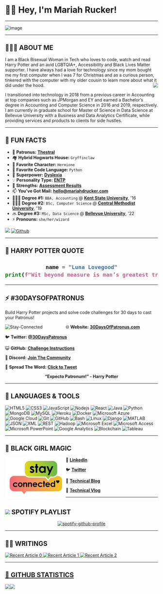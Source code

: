 <h1>👋🏽 Hey, I'm Mariah Rucker!</h1>

----

![image](https://user-images.githubusercontent.com/59752495/122172621-edf59e00-ce4e-11eb-8bae-2659ce73c4ec.png)
       
----

<h2>👩🏾‍💻 ABOUT ME</h2>

I am a Black Bisexual Woman in Tech who loves to code, watch and read Harry Potter and an avid LGBTQIA+, Accessibility and Black Lives Matter supporter. I have always had a love for technology since my mom bought me my first computer when I was 7 for Christmas and as a curious person, tinkered with the computer with my older cousin to learn more about what it did under the hood. <img align="right" src="https://media4.giphy.com/media/jncb7lHMdHkmdBrUQ2/giphy.gif"/>

I transitioned into technology in 2018 from a previous career in Accounting at top companies such as JPMorgan and EY and earned a Bachelor’s degree in Accounting and Computer Science in 2016 and 2019, respectively. I am currently in graduate school for Master of Science in Data Science at Bellevue University with a Business and Data Analytics Certificate, while providing services and products to clients for side hustles.

----

<h2>👀 FUN FACTS</h2>

- 🔦 **Patronus:** **[Thestral](https://harrypotter.fandom.com/wiki/Thestral#:~:text=The%20Thestral%20was%20a%20breed,France%20and%20the%20Iberian%20Peninsula.)**
- 🏘️ **Hybrid Hogwarts House:** `Gryffinclaw`
- 💖 **Favorite Character:** `Hermione`
- 🐍 **Favorite Code Language:** `Python`
- 🦸 **Superpower:** **[Dyslexia](https://www.youtube.com/watch?v=RVseLzwxceM&t=284s)**
- 💡 **Personality Type:** **[ENTP](https://www.youtube.com/watch?v=TQ3c19HxgLg&t=1s)**
- 💪 **Strengths:** **[Assessment Results](https://high5test.com/test/result-your-friend/ODEzNDQ0/)**
- 📫 **You've Got Mail:** **hello@mariahdrucker.com**
- 👩🏽‍🎓 **Degree #1:** `BBA, Accounting` @ **[Kent State University](https://www.kent.edu/)**, '16
- 👩🏽‍🎓 **Degree #2:** `BSc, Computer Science` @ **[Central Methodist University](https://www.centralmethodist.edu/)**, '19
- 🔜 **Degree #3:** `MSc, Data Science` @ **[Bellevue University](https://www.kentstate.edu)**, '22
- ⚡ **Pronouns:** `she/her/wizard`

![](https://visitor-badge.laobi.icu/badge?page_id=patronuscode.patronuscode) [![Github](https://img.shields.io/github/followers/patronuscode?label=Followers&logo=Github)](https://github.com/patronuscode)

----

<h2>💬 HARRY POTTER QUOTE</h2>

<h2> 
  
<div align="center">

```Python
name = "Luna Lovegood"
print(f"Wit beyond measure is man’s greatest treasure. - {name}")
```
  
</div>
  
  </h2>

----

## ⚡ #30DAYSOFPATRONUS 

Build Harry Potter projects and solve code challenges for 30 days to cast your Patronus!

<p>
  <img width="200" alt="Stay-Connected" align="left" src="https://user-images.githubusercontent.com/59752495/124667961-2a308300-de7e-11eb-8e34-2bd66fe47262.png">
</p>

🌐 **Website:** **[30DaysOfPatronus.com](https://30daysofpatronus.com/)**

🐦 **Twitter:** **[@30DaysPatronus](https://twitter.com/30DaysPatronus)**

😺 **GitHub:** **[Challenge Instructions](https://github.com/30DaysOfPatronus/Getting-Started)**

🧹 **Discord:** **[Join The Community](https://discord.gg/QfDwGHCpQM)**

💬 **Spread The Word:** **[Click to Tweet](https://clicktotweet.com/95PAc)**

<div align="center">
       <p><strong> “Expecto Patronum!” - Harry Potter </strong></p>
</div>

----

## 🧰 LANGUAGES & TOOLS

<p align="left">

![HTML5](https://img.shields.io/badge/-HTML5-E34F26?style=flat-square&logo=html5&logoColor=white)
![CSS3](https://img.shields.io/badge/-CSS3-1572B6?style=flat-square&logo=css3)
![JavaScript](https://img.shields.io/badge/-JavaScript-black?style=flat-square&logo=javascript)
![Nodejs](https://img.shields.io/badge/-Nodejs-black?style=flat-square&logo=Node.js)
![React](https://img.shields.io/badge/-React-black?style=flat-square&logo=react)
![Java](https://img.shields.io/badge/-java-E34A86?style=flat-square&logo=java)
![Python](https://img.shields.io/badge/-Python-black?style=flat-square&logo=Python)
![MongoDB](https://img.shields.io/badge/-MongoDB-black?style=flat-square&logo=mongodb)
![MySQL](https://img.shields.io/badge/-MySQL-black?style=flat-square&logo=mysql)
![Heroku](https://img.shields.io/badge/-Heroku-430098?style=flat-square&logo=heroku)
![Docker](https://img.shields.io/badge/-Docker-black?style=flat-square&logo=docker)
![Microsoft Azure](https://img.shields.io/badge/Microsoft%20Azure-232F7E?style=flat-square&logo=microsoft-azure)
![Google Cloud](https://img.shields.io/badge/Google%20Cloud-black?style=flat-square&logo=google-cloud)
![Git](https://img.shields.io/badge/-Git-black?style=flat-square&logo=git)
![GitHub](https://img.shields.io/badge/-GitHub-181717?style=flat-square&logo=github)
![Bash](https://img.shields.io/badge/-Bash-black?style=flat-square&logo=bash)
![Linux](https://img.shields.io/badge/-Linux-black?style=flat-square&logo=linux)
![Django](https://img.shields.io/badge/-Django-black?style=flat-square&logo=django)
![MATLAB](https://img.shields.io/badge/-MATLAB-black?style=flat-square&logo=MATLAB)
![JSON](https://img.shields.io/badge/-JSON-black?style=flat-square&logo=JSON)
![XML](https://img.shields.io/badge/-XML-black?style=flat-square&logo=XML)
![REST](https://img.shields.io/badge/-REST%20APIs-black?style=flat-square&logo=REST)
![Hadoop](https://img.shields.io/badge/-Hadoop-black?style=flat-square&logo=Hadoop)
![Microsoft Excel](https://img.shields.io/badge/-Microsoft%20Excel-black?style=flat-square&logo=Microsoft-Excel)
![Microsoft Access](https://img.shields.io/badge/-Microsoft%20Access-black?style=flat-square&logo=Microsoft-Access)
![Microsoft PowerPoint](https://img.shields.io/badge/-Microsoft%20PowerPoint-black?style=flat-square&logo=Microsoft-PowerPoint)
![Google Analytics](https://img.shields.io/badge/-Google%20Analytics-black?style=flat-square&logo=Google-Analytics)
![Blockchain](https://img.shields.io/badge/-Blockchain-black?style=flat-square&logo=Blockchain)
![Tableau](https://img.shields.io/badge/-Tableau-black?style=flat-square&logo=Tableau)
  
</p>

----

<h2>🔮 BLACK GIRL MAGIC</h2>

<p>
  <img width="200" alt="Stay-Connected" align="left" src="https://github.com/patronuscode/patronuscode/blob/main/stay-connected.png">
</p>

💼 **[LinkedIn](https://www.linkedin.com/in/mariahrucker)**

🐦 **[Twitter](https://www.twitter.com/patronuscode)**

📝 **[Technical Blog](https://dev.to/patronuscode)** 

🎥 **[Technical Vlog](https://www.youtube.com/channel/UCSGp0AVQUIxCC526FXpgz2A)**

----

<h2><img src="https://media.giphy.com/media/kC8QA2OYWOADK0e1Uk/giphy.gif" width="30" style="padding-top: 10px;"> SPOTIFY PLAYLIST</h2>

<div align="center">
  
[![spotify-github-profile](https://spotify-github-profile.vercel.app/api/view?uid=31iiuldhm3gj7i7eoggnccqtiewm&cover_image=true&theme=default)](https://github.com/patronuscode/spotify-github-profile)

</div>

----
  
<h2>✍🏾 WRITINGS</h2>
<a target="_blank" href="https://github-readme-medium-recent-article.vercel.app/medium/@patronuscode/0"><img src="https://github-readme-medium-recent-article.vercel.app/medium/@patronuscode/0" alt="Recent Article 0">
<a target="_blank" href="https://github-readme-medium-recent-article.vercel.app/medium/@patronuscode/0"><img src="https://github-readme-medium-recent-article.vercel.app/medium/@patronuscode/1" alt="Recent Article 1">
<a target="_blank" href="https://github-readme-medium-recent-article.vercel.app/medium/@patronuscode/1"><img src="https://github-readme-medium-recent-article.vercel.app/medium/@patronuscode/2" alt="Recent Article 2">
  
----

<h2>🔢 GITHUB STATISTICS</h2>
  
<div>
<a href="https://readme-stats-cfgj2cxdy.vercel.app/api?username=patronuscode&count_private=true&show_icons=true&theme=tokyonight">
  <img  align="left" src="https://readme-stats-cfgj2cxdy.vercel.app/api?username=patronuscode&count_private=true&show_icons=true&theme=tokyonight" />
</a>
<a href="https://readme-stats-cfgj2cxdy.vercel.app/api/top-langs/?username=patronuscode&hide=php&theme=tokyonight">
  <img align="left" src="https://readme-stats-cfgj2cxdy.vercel.app/api/top-langs/?username=patronuscode&hide=php&theme=tokyonight" />
</a>
  </div>
